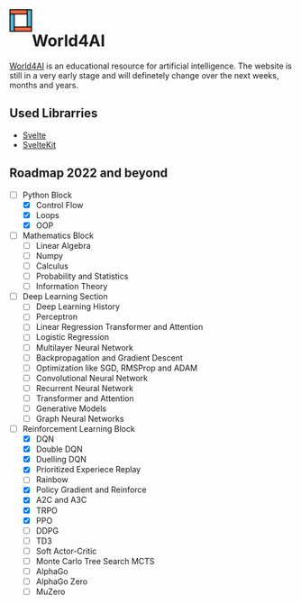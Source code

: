 <img src='logo.svg' align="left" width="40px" margin="20px">

# World4AI

[World4AI](https://world4ai.org) is an educational resource for artificial intelligence. The website is still in a very early stage and will definetely change over the next weeks, months and years. 


## Used Librarries

* [Svelte](https://svelte.dev/)
* [SvelteKit](https://kit.svelte.dev/)

## Roadmap 2022 and beyond

- [ ] Python Block
    - [x] Control Flow
    - [x] Loops 
    - [x] OOP

- [ ] Mathematics Block
    - [ ] Linear Algebra
    - [ ] Numpy
    - [ ] Calculus
    - [ ] Probability and Statistics
    - [ ] Information Theory

- [ ] Deep Learning Section
    - [ ] Deep Learning History 
    - [ ] Perceptron
    - [ ] Linear Regression Transformer and Attention
    - [ ] Logistic Regression
    - [ ] Multilayer Neural Network 
    - [ ] Backpropagation and Gradient Descent
    - [ ] Optimization like SGD, RMSProp and ADAM 
    - [ ] Convolutional Neural Network 
    - [ ] Recurrent Neural Network 
    - [ ] Transformer and Attention 
    - [ ] Generative Models 
    - [ ] Graph Neural Networks

- [ ] Reinforcement Learning Block
    - [x] DQN
    - [x] Double DQN
    - [x] Duelling DQN
    - [x] Prioritized Experiece Replay
    - [ ] Rainbow
    - [x] Policy Gradient and Reinforce
    - [x] A2C and A3C
    - [x]  TRPO
    - [x] PPO
    - [ ] DDPG
    - [ ] TD3
    - [ ] Soft Actor-Critic
    - [ ] Monte Carlo Tree Search MCTS
    - [ ] AlphaGo
    - [ ] AlphaGo Zero
    - [ ] MuZero

